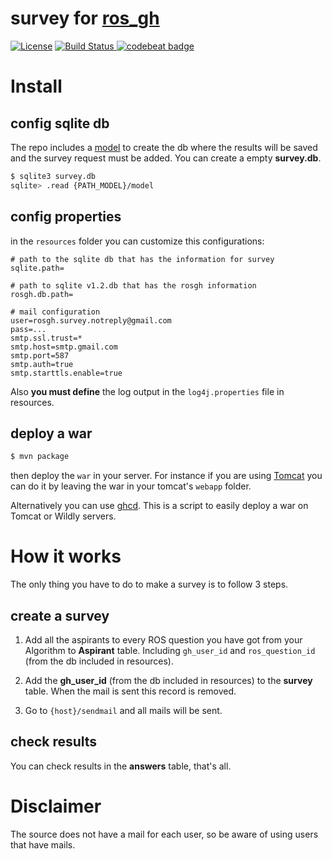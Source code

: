 # survey for [ros_gh](https://github.com/elbraulio/ros_gh)

[![License](https://img.shields.io/badge/license-MIT-green.svg)](https://github.com/elbraulio/simple_research_survey/blob/master/LICENSE)  [![Build Status](https://travis-ci.org/elbraulio/simple_research_survey.svg?branch=master) ](https://travis-ci.org/elbraulio/simple_research_survey) [![codebeat badge](https://codebeat.co/badges/245f4884-26f1-4c8d-b86b-8f7c185ab766)](https://codebeat.co/projects/github-com-elbraulio-simple_research_survey-master)

# Install

## config sqlite db

The repo includes a [model](https://github.com/elbraulio/simple_research_survey/blob/master/src/main/resources/model) to create the db where the results will be saved and the survey request must be added. You can create a empty __survey.db__.

```bash
$ sqlite3 survey.db
sqlite> .read {PATH_MODEL}/model
```

## config properties

in the `resources` folder you can customize this configurations:

```properties
# path to the sqlite db that has the information for survey
sqlite.path=

# path to sqlite v1.2.db that has the rosgh information
rosgh.db.path=

# mail configuration
user=rosgh.survey.notreply@gmail.com
pass=...
smtp.ssl.trust=*
smtp.host=smtp.gmail.com
smtp.port=587
smtp.auth=true
smtp.starttls.enable=true
```

Also __you must define__ the log output in the `log4j.properties` file in resources.

## deploy a war 

```bash
$ mvn package
```

then deploy the `war` in your server. For instance if you are using [Tomcat](https://tomcat.apache.org) you can do it by leaving the war in your tomcat's `webapp` folder.

Alternatively you can use [ghcd](https://github.com/elbraulio/ghcd). This is a script to easily deploy a war on Tomcat or Wildly servers.

# How it works

The only thing you have to do to make a survey is to follow 3 steps.

## create a survey

1. Add all the aspirants to every ROS question  you have got from your Algorithm to __Aspirant__ table. Including `gh_user_id` and `ros_question_id` (from the db included in resources).

2. Add the __gh_user_id__ (from the db included in resources) to the __survey__ table. When the mail is sent this record is removed. 

3. Go to `{host}/sendmail` and all mails will be sent.

## check results

You can check results in the __answers__ table, that's all. 

# Disclaimer

The source does not have a mail for each user, so be aware of using users that have mails.

